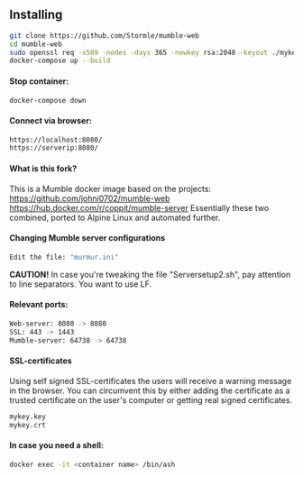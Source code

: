## Installing
```bash
git clone https://github.com/Stormle/mumble-web
cd mumble-web
sudo openssl req -x509 -nodes -days 365 -newkey rsa:2048 -keyout ./mykey.key -out mykey.crt
docker-compose up --build
```


#### Stop container:

```bash
docker-compose down
```
#### Connect via browser:
```bash
https://localhost:8080/
https://serverip:8080/
```
#### What is this fork?
This is a Mumble docker image based on the projects: 
https://github.com/johni0702/mumble-web
https://hub.docker.com/r/coppit/mumble-server 
Essentially these two combined, ported to Alpine Linux and automated further.

#### Changing Mumble server configurations
```bash
Edit the file: "murmur.ini"
```
**CAUTION!** In case you're tweaking the file "Serversetup2.sh", pay attention to line separators. You want to use LF.


#### Relevant ports:

 ```bash
Web-server: 8080 -> 8080
SSL: 443 -> 1443
Mumble-server: 64738 -> 64738
```

#### SSL-certificates

Using self signed SSL-certificates the users will receive a warning message in the browser. You can circumvent this by either adding the certificate as a trusted certificate on the user's computer or getting real signed certificates.
```bash
mykey.key
mykey.crt
```

#### In case you need a shell:

```bash
docker exec -it <container name> /bin/ash
```
